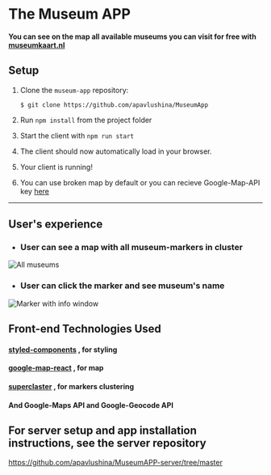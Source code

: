 # The Museum APP

**You can see on the map all available museums you can visit for free with [museumkaart.nl](https://www.museumkaart.nl/MijnMuseumkaart#)**

## Setup

1.  Clone the `museum-app` repository:

    `$ git clone https://github.com/apavlushina/MuseumApp`

2.  Run `npm install` from the project folder

3.  Start the client with `npm run start`

4.  The client should now automatically load in your browser.

5.  Your client is running!

6. You can use broken map by default or you can recieve Google-Map-API key [here](https://developers.google.com/maps/documentation/javascript/get-api-key)

---

## User's experience

- ### User can see a map with all museum-markers in cluster

![All museums](https://i.ibb.co/nn7Kh6F/full-screen.png)

- ### User can click the marker and see museum's name

![Marker with info window](https://i.ibb.co/ZMLKpbm/one-Museum.png)

## Front-end Technologies Used

#### [styled-components](https://www.styled-components.com/) , for styling

#### [google-map-react](https://github.com/google-map-react/google-map-react) , for map

#### [superclaster](https://github.com/Tim152/clustering-google-map-react) , for markers clustering

#### And Google-Maps API and Google-Geocode API

## For server setup and app installation instructions, see the server repository

https://github.com/apavlushina/MuseumAPP-server/tree/master
